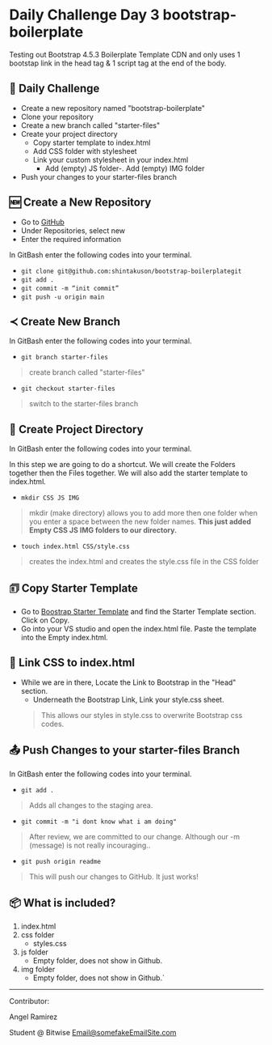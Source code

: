 #  Daily Challenge Day 3 bootstrap-boilerplate

Testing out Bootstrap 4.5.3 Boilerplate Template CDN and only uses 1 bootstap link in the head tag & 1 script tag at the end of the body.
 
## &#128198; Daily Challenge

- Create a new repository named "bootstrap-boilerplate"
- Clone your repository
- Create a new branch called "starter-files"
- Create your project directory
    - Copy starter template to index.html
    -  Add CSS folder with stylesheet
    - Link your custom stylesheet in your index.html
        - Add (empty) JS folder-. Add (empty) IMG folder
- Push your changes to your starter-files branch

## &#127381; Create a New Repository

- Go to [GitHub](http:github.com)
- Under Repositories, select new
- Enter the required information


In GitBash enter the following codes into your terminal.
- `git clone git@github.com:shintakuson/bootstrap-boilerplategit`
- `git add .`
- `git commit -m “init commit”`
- `git push -u origin main`
## &#8826; Create New Branch

In GitBash enter the following codes into your terminal.

- `git branch starter-files` 
>create branch called "starter-files"
- `git checkout starter-files`
>switch to the starter-files branch
## &#128189; Create Project Directory

In GitBash enter the following codes into your terminal.

In this step we are going to do a shortcut. We will create the Folders together then the Files together. We will also add the starter template to index.html.

- `mkdir CSS JS IMG`
>mkdir (make directory) allows you to add more then one folder when you enter a space between the new folder names. **This just added Empty CSS JS IMG folders to our directory.**
- `touch index.html CSS/style.css`
>creates the index.html and creates the style.css file in the CSS folder

## &#128458; Copy Starter Template

- Go to  [Boostrap Starter Template](https://getbootstrap.com/docs/4.5/getting-started/introduction/#starter-template) and find the Starter Template section. Click on Copy.
- Go into your VS studio and open the index.html file. Paste the template into the Empty index.html.

## &#128279; Link CSS to index.html

- While we are in there, Locate the Link to Bootstrap  in the "Head" section.
    - Underneath the Bootstrap Link, Link your style.css sheet.
    >This allows our styles in style.css to overwrite Bootstrap css codes.

## &#128228; Push Changes to your starter-files Branch

In GitBash enter the following codes into your terminal.
- `git add .`
> Adds all changes to the staging area.
- `git commit -m "i dont know what i am doing"`
> After review, we are committed to our change. Although our -m (message) is not really incouraging..
-   `git push origin readme`
> This will push our changes to GitHub. It just works!

## &#128230; What is included?

1. index.html
2. css folder
   - styles.css
3. js folder
    - Empty folder, does not show in Github.
4. img folder
    - Empty folder, does not show in Github.`
___
Contributor:

Angel Ramirez

Student @ Bitwise
Email@somefakeEmailSite.com